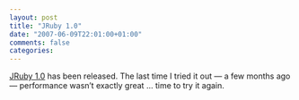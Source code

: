 ```yaml
---
layout: post
title: "JRuby 1.0"
date: "2007-06-09T22:01:00+01:00"
comments: false
categories: 
---
```


<p><a href="http://www.infoq.com/news/2007/06/jruby10">JRuby 1.0</a> has been released. The last time I tried it out &#8212; a few months ago &#8212; performance wasn&#8217;t exactly great &#8230; time to try it again.</p>


